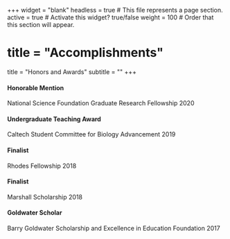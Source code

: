 +++
widget = "blank"
headless = true  # This file represents a page section.
active = true  # Activate this widget? true/false
weight = 100  # Order that this section will appear.

# title = "Accomplish&shy;ments"
title = "Honors and Awards"
subtitle = ""
+++

<h4 class="card-title exp-title text-muted my-0">
Honorable Mention
</h4><div class="card-subtitle my-0 article-metadata">
National Science Foundation Graduate Research Fellowship
<span class="middot-divider"></span>
2020
</div>

<h4 class="card-title exp-title text-muted my-0">
Undergraduate Teaching Award
</h4><div class="card-subtitle my-0 article-metadata">
Caltech Student Committee for Biology Advancement
<span class="middot-divider"></span>
2019
</div>

<h4 class="card-title exp-title text-muted my-0">
Finalist
</h4><div class="card-subtitle my-0 article-metadata">
Rhodes Fellowship
<span class="middot-divider"></span>
2018
</div>

<h4 class="card-title exp-title text-muted my-0">
Finalist
</h4><div class="card-subtitle my-0 article-metadata">
Marshall Scholarship
<span class="middot-divider"></span>
2018
</div>

<h4 class="card-title exp-title text-muted my-0">
Goldwater Scholar
</h4><div class="card-subtitle my-0 article-metadata">
Barry Goldwater Scholarship and Excellence in Education Foundation
<span class="middot-divider"></span>
2017
</div>